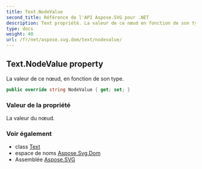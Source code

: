 ```yaml
---
title: Text.NodeValue
second_title: Référence de l'API Aspose.SVG pour .NET
description: Text propriété. La valeur de ce nœud en fonction de son type.
type: docs
weight: 40
url: /fr/net/aspose.svg.dom/text/nodevalue/
---
```

## Text.NodeValue property

La valeur de ce nœud, en fonction de son type.

```csharp
public override string NodeValue { get; set; }
```

### Valeur de la propriété

La valeur du nœud.

### Voir également

* class [Text](../)
* espace de noms [Aspose.Svg.Dom](../../text/)
* Assemblée [Aspose.SVG](../../../)


